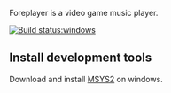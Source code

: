 Foreplayer is a video game music player.

[![Build status:windows](https://ci.appveyor.com/api/projects/status/jh9oc6my9epcrqpu?svg=true)](https://ci.appveyor.com/project/theall68665/foreplayer)

Install development tools
-------------
Download and install [MSYS2] on windows.

[site]: https://foreplayer.github.io
[nullsoft]: https://sourceforge.net/projects/nsis/
[MSYS2]: http://www.msys2.org/